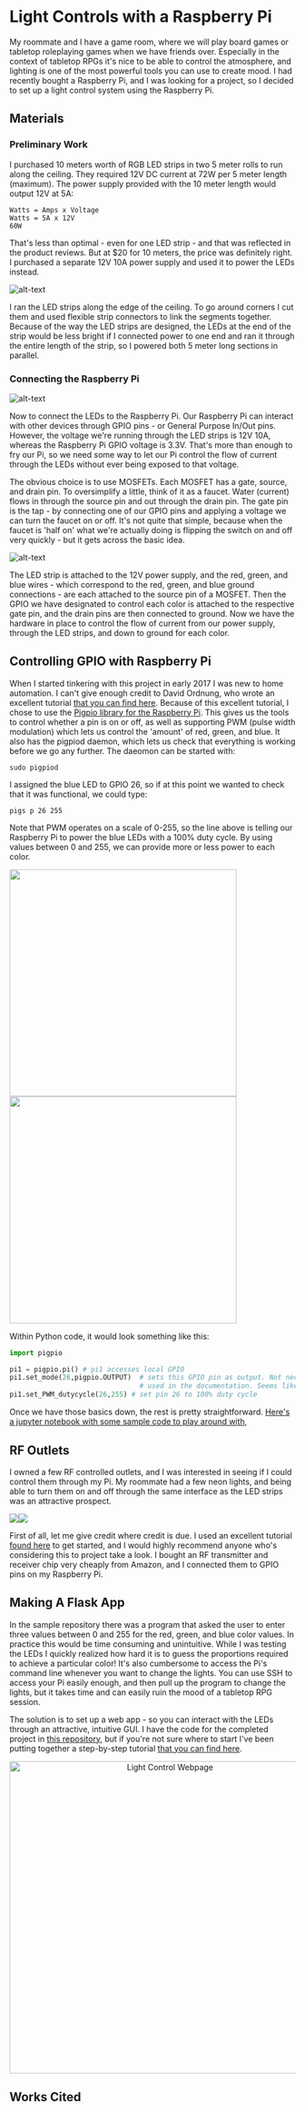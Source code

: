 # Light Controls with a Raspberry Pi

My roommate and I have a game room, where we will play board games or tabletop roleplaying games when we have friends over. Especially in the context of tabletop RPGs it's nice to be able to control the atmosphere, and lighting is one of the most powerful tools you can use to create mood. I had recently bought a Raspberry Pi, and I was looking for a project, so I decided to set up a light control system using the Raspberry Pi. 

## Materials
### Preliminary Work
I purchased 10 meters worth of RGB LED strips in two 5 meter rolls to run along the ceiling. They required 12V DC current at 72W per 5 meter length (maximum). The power supply provided with the 10 meter length would output 12V at 5A:
```
Watts = Amps x Voltage 
Watts = 5A x 12V
60W
```
That's less than optimal - even for one LED strip - and that was reflected in the product reviews. But at $20 for 10 meters, the price was definitely right. I purchased a separate 12V 10A power supply and used it to power the LEDs instead.

![alt-text](../master/images/led_strip_ceiling.jpg "Running the LED strips along the ceiling")

I ran the LED strips along the edge of the ceiling. To go around corners I cut them and used flexible strip connectors to link the segments together. Because of the way the LED strips are designed, the LEDs at the end of the strip would be less bright if I connected power to one end and ran it through the entire length of the strip, so I powered both 5 meter long sections in parallel.
### Connecting the Raspberry Pi
![alt-text](../master/images/light_control_setup.jpg "Components for Light Control Project")

Now to connect the LEDs to the Raspberry Pi. Our Raspberry Pi can interact with other devices through GPIO pins - or General Purpose In/Out pins. However, the voltage we're running through the LED strips is 12V 10A, whereas the Raspberry Pi GPIO voltage is 3.3V. That's more than enough to fry our Pi, so we need some way to let our Pi control the flow of current through the LEDs without ever being exposed to that voltage. 

The obvious choice is to use MOSFETs. Each MOSFET has a gate, source, and drain pin. To oversimplify a little, think of it as a faucet. Water (current) flows in through the source pin and out through the drain pin. The gate pin is the tap - by connecting one of our GPIO pins and applying a voltage we can turn the faucet on or off. It's not quite that simple, because when the faucet is 'half on' what we're actually doing is flipping the switch on and off very quickly - but it gets across the basic idea. 

![alt-text](../master/images/leds_with_mosfets.jpg "Hardware Setup")

The LED strip is attached to the 12V power supply, and the red, green, and blue wires - which correspond to the red, green, and blue ground connections - are each attached to the source pin of a MOSFET. Then the GPIO we have designated to control each color is attached to the respective gate pin, and the drain pins are then connected to ground. Now we have the hardware in place to control the flow of current from our power supply, through the LED strips, and down to ground for each color.

## Controlling GPIO with Raspberry Pi
When I started tinkering with this project in early 2017 I was new to home automation. I can't give enough credit to David Ordnung, who wrote an excellent tutorial [that you can find here](https://dordnung.de/raspberrypi-ledstrip/). Because of this excellent tutorial, I chose to use the [Pigpio library for the Raspberry Pi](http://abyz.me.uk/rpi/pigpio/). This gives us the tools to control whether a pin is on or off, as well as supporting PWM (pulse width modulation) which lets us control the 'amount' of red, green, and blue. It also has the pigpiod daemon, which lets us check that everything is working before we go any further. The daeomon can be started with:
```
sudo pigpiod
```

I assigned the blue LED to GPIO 26, so if at this point we wanted to check that it was functional, we could type:

```
pigs p 26 255
```
Note that PWM operates on a scale of 0-255, so the line above is telling our Raspberry Pi to power the blue LEDs with a 100% duty cycle. By using values between 0 and 255, we can provide more or less power to each color.

<img src="images/ceiling_blue_off.jpg" width=400><img src="images/ceiling_blue_on.jpg" width=400>

Within Python code, it would look something like this:

```python
import pigpio

pi1 = pigpio.pi() # pi1 accesses local GPIO
pi1.set_mode(26,pigpio.OUTPUT)  # sets this GPIO pin as output. Not necessary, but 
                                # used in the documentation. Seems like best practices
pi1.set_PWM_dutycycle(26,255) # set pin 26 to 100% duty cycle
```
Once we have those basics down, the rest is pretty straightforward. [Here's a jupyter notebook with some sample code to play around with](../master/src/sample_pigpio.ipynb),

## RF Outlets

I owned a few RF controlled outlets, and I was interested in seeing if I could control them through my Pi. My roommate had a few neon lights, and being able to turn them on and off through the same interface as the LED strips was an attractive prospect.

<img src="images/rf_transmitter.png"><img src="images/rf_receiver.png">

First of all, let me give credit where credit is due. I used an excellent tutorial [found here](http://www.instructables.com/id/Super-Simple-Raspberry-Pi-433MHz-Home-Automation/) to get started, and I would highly recommend anyone who's considering this to project take a look. I bought an RF transmitter and receiver chip very cheaply from Amazon, and I connected them to GPIO pins on my Raspberry Pi. 


## Making A Flask App
In the sample repository there was a program that asked the user to enter three values between 0 and 255 for the red, green, and blue color values. In practice this would be time consuming and unintuitive. While I was testing the LEDs I quickly realized how hard it is to guess the proportions required to achieve a particular color! It's also cumbersome to access the Pi's command line whenever you want to change the lights. You can use SSH to access your Pi easily enough, and then pull up the program to change the lights, but it takes time and can easily ruin the mood of a tabletop RPG session.

The solution is to set up a web app - so you can interact with the LEDs through an attractive, intuitive GUI. I have the code for the completed project in [this repository](../master/flask_app), but if you're not sure where to start I've been putting together a step-by-step tutorial [that you can find here](https://github.com/timothy-salazar/light-control-tutorial).






<p align="center">
  <img src="images/light_control_webpage.png" alt="Light Control Webpage" width=550>
</p>




## Works Cited







